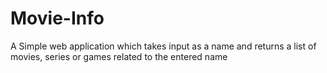# Movie-Info
A Simple web application which takes input as a name and returns a list of movies, series or games related to the entered name
